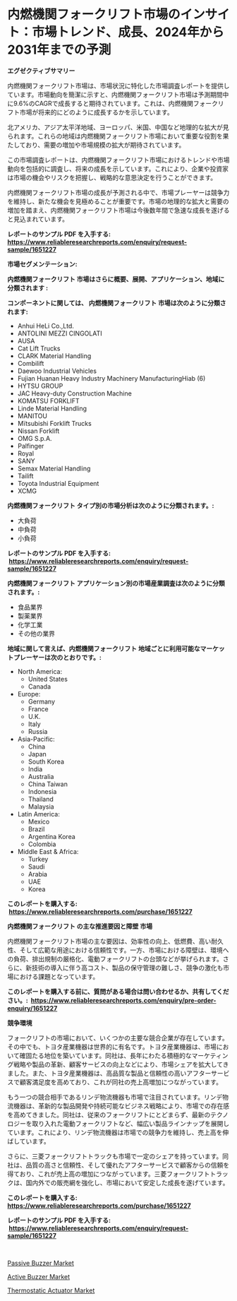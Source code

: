 <p><h1>内燃機関フォークリフト市場のインサイト：市場トレンド、成長、2024年から2031年までの予測</h1></p><p><strong>エグゼクティブサマリー</strong></p>
<p><p>内燃機関フォークリフト市場は、市場状況に特化した市場調査レポートを提供しています。市場動向を簡潔に示すと、内燃機関フォークリフト市場は予測期間中に9.6%のCAGRで成長すると期待されています。これは、内燃機関フォークリフト市場が将来的にどのように成長するかを示しています。</p><p>北アメリカ、アジア太平洋地域、ヨーロッパ、米国、中国など地理的な拡大が見られます。これらの地域は内燃機関フォークリフト市場において重要な役割を果たしており、需要の増加や市場規模の拡大が期待されています。</p><p>この市場調査レポートは、内燃機関フォークリフト市場におけるトレンドや市場動向を包括的に調査し、将来の成長を示しています。これにより、企業や投資家は市場の機会やリスクを把握し、戦略的な意思決定を行うことができます。</p><p>内燃機関フォークリフト市場の成長が予測される中で、市場プレーヤーは競争力を維持し、新たな機会を見極めることが重要です。市場の地理的な拡大と需要の増加を踏まえ、内燃機関フォークリフト市場は今後数年間で急速な成長を遂げると見込まれています。</p></p>
<p><strong>レポートのサンプル PDF を入手する: <a href="https://www.reliableresearchreports.com/enquiry/request-sample/1651227">https://www.reliableresearchreports.com/enquiry/request-sample/1651227</a></strong></p>
<p><strong>市場セグメンテーション:</strong></p>
<p><strong> 内燃機関フォークリフト 市場はさらに概要、展開、アプリケーション、地域に分類されます :</strong></p>
<p><strong>コンポーネントに関しては、 内燃機関フォークリフト 市場は次のように分類されます: &nbsp;</strong></p>
<p><ul><li>Anhui HeLi Co.,Ltd.</li><li>ANTOLINI MEZZI CINGOLATI</li><li>AUSA</li><li>Cat Lift Trucks</li><li>CLARK Material Handling</li><li>Combilift</li><li>Daewoo Industrial Vehicles</li><li>Fujian Huanan Heavy Industry Machinery ManufacturingHiab (6)</li><li>HYTSU GROUP</li><li>JAC Heavy-duty Construction Machine</li><li>KOMATSU FORKLIFT</li><li>Linde Material Handling</li><li>MANITOU</li><li>Mïtsubishi Forklift Trucks</li><li>Nissan Forklift</li><li>OMG S.p.A.</li><li>Palfinger</li><li>Royal</li><li>SANY</li><li>Semax Material Handling</li><li>Tailift</li><li>Toyota Industrial Equipment</li><li>XCMG</li></ul></p>
<p><strong> 内燃機関フォークリフト タイプ別の市場分析は次のように分類されます。:</strong></p>
<p><ul><li>大負荷</li><li>中負荷</li><li>小負荷</li></ul></p>
<p><strong>レポートのサンプル PDF を入手する: &nbsp;<a href="https://www.reliableresearchreports.com/enquiry/request-sample/1651227">https://www.reliableresearchreports.com/enquiry/request-sample/1651227</a></strong></p>
<p><strong> 内燃機関フォークリフト アプリケーション別の市場産業調査は次のように分類されます。:</strong></p>
<p><ul><li>食品業界</li><li>製薬業界</li><li>化学工業</li><li>その他の業界</li></ul></p>
<p><strong>地域に関して言えば、内燃機関フォークリフト 地域ごとに利用可能なマーケットプレーヤーは次のとおりです。:</strong></p>
<p><ul>
    <li>
        North America:
        <ul>
            <li>United States</li>
            <li>Canada</li>
        </ul>
    </li>
    <li>
        Europe:
        <ul>
            <li>Germany</li>
            <li>France</li>
            <li>U.K.</li>
            <li>Italy</li>
            <li>Russia</li>
        </ul>
    </li>
    <li>
        Asia-Pacific:
        <ul>
            <li>China</li>
            <li>Japan</li>
            <li>South Korea</li>
            <li>India</li>
            <li>Australia</li>
            <li>China Taiwan</li>
            <li>Indonesia</li>
            <li>Thailand</li>
            <li>Malaysia</li>
        </ul>
    </li>
    <li>
        Latin America:
        <ul>
            <li>Mexico</li>
            <li>Brazil</li>
            <li>Argentina Korea</li>
            <li>Colombia</li>
        </ul>
    </li>
    <li>
        Middle East & Africa:
        <ul>
            <li>Turkey</li>
            <li>Saudi</li>
            <li>Arabia</li>
            <li>UAE</li>
            <li>Korea</li>
        </ul>
    </li>
    </ul></p>
<p><strong>このレポートを購入する: &nbsp;<a href="https://www.reliableresearchreports.com/purchase/1651227">https://www.reliableresearchreports.com/purchase/1651227</a></strong></p>
<p><strong>内燃機関フォークリフト の主な推進要因と障壁 市場</strong></p>
<p><p>内燃機関フォークリフト市場の主な要因は、効率性の向上、低燃費、高い耐久性、そして広範な用途における信頼性です。一方、市場における障壁は、環境への負荷、排出規制の厳格化、電動フォークリフトの台頭などが挙げられます。さらに、新技術の導入に伴う高コスト、製品の保守管理の難しさ、競争の激化も市場における課題となっています。</p></p>
<p><strong>このレポートを購入する前に、質問がある場合は問い合わせるか、共有してください。:&nbsp; <a href="https://www.reliableresearchreports.com/enquiry/pre-order-enquiry/1651227">https://www.reliableresearchreports.com/enquiry/pre-order-enquiry/1651227</a></strong></p>
<p><strong>競争環境</strong></p>
<p><p>フォークリフトの市場において、いくつかの主要な競合企業が存在しています。その中でも、トヨタ産業機器は世界的に有名です。トヨタ産業機器は、市場において確固たる地位を築いています。同社は、長年にわたる積極的なマーケティング戦略や製品の革新、顧客サービスの向上などにより、市場シェアを拡大してきました。また、トヨタ産業機器は、高品質な製品と信頼性の高いアフターサービスで顧客満足度を高めており、これが同社の売上高増加につながっています。</p><p>もう一つの競合相手であるリンデ物流機器も市場で注目されています。リンデ物流機器は、革新的な製品開発や持続可能なビジネス戦略により、市場での存在感を高めてきました。同社は、従来のフォークリフトにとどまらず、最新のテクノロジーを取り入れた電動フォークリフトなど、幅広い製品ラインナップを展開しています。これにより、リンデ物流機器は市場での競争力を維持し、売上高を伸ばしています。</p><p>さらに、三菱フォークリフトトラックも市場で一定のシェアを持っています。同社は、品質の高さと信頼性、そして優れたアフターサービスで顧客からの信頼を得ており、これが売上高の増加につながっています。三菱フォークリフトトラックは、国内外での販売網を強化し、市場において安定した成長を遂げています。</p></p>
<p><strong>このレポートを購入する: &nbsp; <a href="https://www.reliableresearchreports.com/purchase/1651227">https://www.reliableresearchreports.com/purchase/1651227</a></strong></p>
<p><strong>レポートのサンプル PDF を入手する: &nbsp;<a href="https://www.reliableresearchreports.com/enquiry/request-sample/1651227">https://www.reliableresearchreports.com/enquiry/request-sample/1651227</a></strong><strong></strong></p>
<p>&nbsp;</p>
<p><p><a href="https://github.com/sonuprakash1/Market-Research-Report-List-2/blob/main/passive-buzzer-market.md">Passive Buzzer Market</a></p><p><a href="https://github.com/Whitneyboyettebo9kiw7yr13/Market-Research-Report-List-1/blob/main/active-buzzer-market.md">Active Buzzer Market</a></p><p><a href="https://github.com/PeterParrish5/Market-Research-Report-List-4/blob/main/thermostatic-actuator-market.md">Thermostatic Actuator Market</a></p></p>